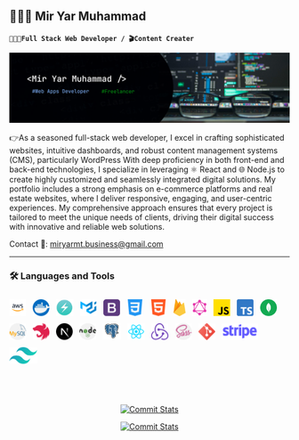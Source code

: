 ## 👨🏼‍🚀 Mir Yar Muhammad

**`🧑🏻‍💻Full Stack Web Developer / 🎬Content Creater`**

![My_Info](./imgs/github_devBaanner.png)

👉As a seasoned full-stack web developer, I excel in crafting sophisticated websites, intuitive dashboards, and robust content management systems (CMS), particularly WordPress With deep proficiency in both front-end and back-end technologies, I specialize in leveraging ⚛️ React and 🌐 Node.js to create highly customized and seamlessly integrated digital solutions. My portfolio includes a strong emphasis on e-commerce platforms and real estate websites, where I deliver responsive, engaging, and user-centric experiences. My comprehensive approach ensures that every project is tailored to meet the unique needs of clients, driving their digital success with innovative and reliable web solutions.

Contact 📧: <a href="mailto:miryarmt.business@gmail.com">miryarmt.business@gmail.com </a>

---

### 🛠️ Languages and Tools

<p align="left"> 
 <img  src="./imgs/skills/AWS.png" alt="AWS Cloud Logo" height="30px" style="padding-right: 8px;padding-top: 10px;">
 <img  src="./imgs/skills/docker.png" alt="Docker Logo" height="30px" style="padding-right: 8px;padding-top: 10px;">
 <img  src="./imgs/skills/chakra ui.png" alt="Chackra UI Logo" height="30px" style="padding-right: 8px;padding-top: 10px;">
 <img  src="./imgs/skills/mui.png" alt="MUI Logo" height="30px" style="padding-right: 8px;padding-top: 10px;">
 <img  src="./imgs/skills/bootstrap.png" alt="Bootstrap Logo" height="30px" style="padding-right: 8px;padding-top: 10px;">
 <img  src="./imgs/skills/css-3.png" alt="CSS Logo" height="30px" style="padding-right: 8px;padding-top: 10px;">
 <img  src="./imgs/skills/html.png" alt="HTML Logo" height="30px" style="padding-right: 8px;padding-top: 10px;">
 <img  src="./imgs/skills/firebase.png" alt="Firebase Logo" height="30px" style="padding-right: 8px;padding-top: 10px;">
 <img  src="./imgs/skills/graphql.png" alt="Graphql Logo" height="30px" style="padding-right: 8px;padding-top: 10px;">
 <img  src="./imgs/skills/js.png" alt="Javascript Logo" height="30px" style="padding-right: 8px;padding-top: 10px;">
 <img  src="./imgs/skills/typescript.png" alt="Typescript Logo" height="30px" style="padding-right: 8px;padding-top: 10px;">
 <img  src="./imgs/skills/mongodb.png" alt="Mongodb Logo" height="30px" style="padding-right: 8px;padding-top: 10px;">
 <img  src="./imgs/skills/mysql.png" alt="Mysql Logo" height="30px" style="padding-right: 8px;padding-top: 10px;">
 <img  src="./imgs/skills/Nest.js.png" alt="NestJs Logo" height="30px" style="padding-right: 8px;padding-top: 10px;">
 <img  src="./imgs/skills/next.png" alt="NextJs Logo" height="30px" style="padding-right: 8px;padding-top: 10px;">
 <img  src="./imgs/skills/nodejs.png" alt="NodeJs Logo" height="30px" style="padding-right: 8px;padding-top: 10px;">
 <img  src="./imgs/skills/postgresql.png" alt="Postgresql Logo" height="30px" style="padding-right: 8px;padding-top: 10px;">
 <img  src="./imgs/skills/ReactJs.png" alt="React Logo" height="30px" style="padding-right: 8px;padding-top: 10px;">
 <img  src="./imgs/skills/redux.png" alt="Redux Logo" height="30px" style="padding-right: 8px;padding-top: 10px;">
 <img  src="./imgs/skills/sass.png" alt="SASS Logo" height="30px" style="padding-right: 8px;padding-top: 10px;">
 <img  src="./imgs/skills/social.png" alt="Git Version Control Logo" height="30px" style="padding-right: 8px;padding-top: 10px;">
 <img  src="./imgs/skills/stripe.png" alt="Stripe Payment Logo" height="30px" style="padding-right: 8px;padding-top: 10px;">
 <img  src="./imgs/skills/tailwind-css.png" alt="Tailwind Css Logo" height="30px" style="padding-right: 8px;padding-top: 10px;">
</p>
<br/>

#

<div align="center">

[![Commit Stats](https://github-readme-activity-graph.vercel.app/graph?username=Yarmuhammadtalpur&theme=github&days=14)](https://github.com/Yarmuhammadtalpur#gh-light-mode-only)

[![Commit Stats](https://github-readme-activity-graph.vercel.app/graph?username=Yarmuhammadtalpur&theme=react-dark&days=14)](https://github.com/Yarmuhammadtalpur#gh-dark-mode-only)

## </div>
